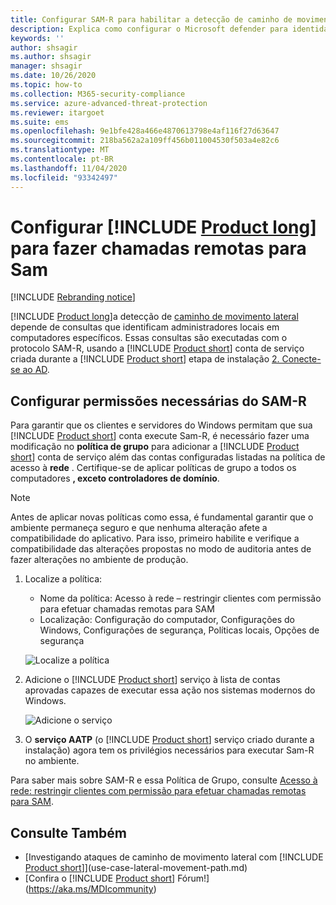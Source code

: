 ```yaml
---
title: Configurar SAM-R para habilitar a detecção de caminho de movimento lateral no Microsoft defender para identidade
description: Explica como configurar o Microsoft defender para identidade para fazer chamadas remotas para SAM
keywords: ''
author: shsagir
ms.author: shsagir
manager: shsagir
ms.date: 10/26/2020
ms.topic: how-to
ms.collection: M365-security-compliance
ms.service: azure-advanced-threat-protection
ms.reviewer: itargoet
ms.suite: ems
ms.openlocfilehash: 9e1bfe428a466e4870613798e4af116f27d63647
ms.sourcegitcommit: 218ba562a2a109ff456b011004530f503a4e82c6
ms.translationtype: MT
ms.contentlocale: pt-BR
ms.lasthandoff: 11/04/2020
ms.locfileid: "93342497"
---
```

# <a name="configure-product-long-to-make-remote-calls-to-sam"></a>Configurar [!INCLUDE [Product long](includes/product-long.md)] para fazer chamadas remotas para Sam

[!INCLUDE [Rebranding notice](includes/rebranding.md)]

[!INCLUDE [Product long](includes/product-long.md)]a detecção de [caminho de movimento lateral](use-case-lateral-movement-path.md) depende de consultas que identificam administradores locais em computadores específicos. Essas consultas são executadas com o protocolo SAM-R, usando a [!INCLUDE [Product short](includes/product-short.md)] conta de serviço criada durante a [!INCLUDE [Product short](includes/product-short.md)] etapa de instalação  [2. Conecte-se ao AD](install-step2.md).

## <a name="configure-sam-r-required-permissions"></a>Configurar permissões necessárias do SAM-R

Para garantir que os clientes e servidores do Windows permitam que sua [!INCLUDE [Product short](includes/product-short.md)] conta execute Sam-R, é necessário fazer uma modificação no **política de grupo** para adicionar a [!INCLUDE [Product short](includes/product-short.md)] conta de serviço além das contas configuradas listadas na política de acesso à **rede** . Certifique-se de aplicar políticas de grupo a todos os computadores **, exceto controladores de domínio**.

> [!Note]
> Antes de aplicar novas políticas como essa, é fundamental garantir que o ambiente permaneça seguro e que nenhuma alteração afete a compatibilidade do aplicativo. Para isso, primeiro habilite e verifique a compatibilidade das alterações propostas no modo de auditoria antes de fazer alterações no ambiente de produção.

1. Localize a política:

   - Nome da política: Acesso à rede – restringir clientes com permissão para efetuar chamadas remotas para SAM
   - Localização: Configuração do computador, Configurações do Windows, Configurações de segurança, Políticas locais, Opções de segurança

    ![Localize a política](media/samr-policy-location.png)

1. Adicione o [!INCLUDE [Product short](includes/product-short.md)] serviço à lista de contas aprovadas capazes de executar essa ação nos sistemas modernos do Windows.

    ![Adicione o serviço](media/samr-add-service.png)

3. O **serviço AATP** (o [!INCLUDE [Product short](includes/product-short.md)] serviço criado durante a instalação) agora tem os privilégios necessários para executar Sam-R no ambiente.

Para saber mais sobre SAM-R e essa Política de Grupo, consulte [Acesso à rede: restringir clientes com permissão para efetuar chamadas remotas para SAM](/windows/security/threat-protection/security-policy-settings/network-access-restrict-clients-allowed-to-make-remote-sam-calls).

## <a name="see-also"></a>Consulte Também

- [Investigando ataques de caminho de movimento lateral com [!INCLUDE [Product short](includes/product-short.md)]](use-case-lateral-movement-path.md)
- [Confira o [!INCLUDE [Product short](includes/product-short.md)] Fórum!](https://aka.ms/MDIcommunity)
